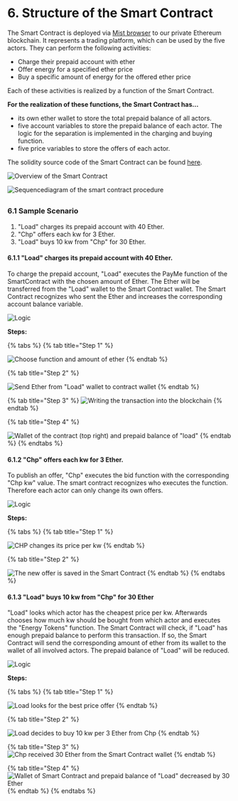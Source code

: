 # 6. Structure of the Smart Contract

The Smart Contract is deployed via [Mist browser](https://github.com/ethereum/mist) to our private Ethereum blockchain. It represents a trading platform, which can be used by the five actors. They can perform the following activities:

* Charge their prepaid account with ether
* Offer energy for a specified ether price
* Buy a specific amount of energy for the offered ether price

Each of these activities is realized by a function of the Smart Contract. 

**For the realization of these functions, the Smart Contract has...**

* its own ether wallet to store the total prepaid balance of all actors. 
* five account variables to store the prepaid balance of each actor. The logic for the separation is implemented in the charging and buying function.
* five price variables to store the offers of each actor.

The solidity source code of the Smart Contract can be found [here](https://github.com/Ricardo-Cz/DEE_SCM/blob/master/EnergyBlockchain.1.sol).

![Overview of the Smart Contract](.gitbook/assets/image%20%282%29.png)



![Sequencediagram of the smart contract procedure](.gitbook/assets/smart-contract-usage.png)

## 

### 6.1 Sample Scenario

1. "Load" charges its prepaid account with 40 Ether.
2. "Chp" offers each kw for 3 Ether.
3. "Load" buys 10 kw from "Chp" for 30 Ether.



#### 6.1.1 **"Load" charges its prepaid account with 40 Ether.**

To charge the prepaid account, "Load" executes the PayMe function of the SmartContract with the chosen amount of Ether. The Ether will be transferred from the "Load" wallet to the Smart Contract wallet. The Smart Contract recognizes who sent the Ether and increases the corresponding account balance variable.

![Logic](.gitbook/assets/image%20%2814%29.png)

**Steps:**

{% tabs %}
{% tab title="Step 1" %}


![Choose function and amount of ether](.gitbook/assets/image%20%289%29.png)
{% endtab %}

{% tab title="Step 2" %}


![Send Ether from &quot;Load&quot; wallet to contract wallet](.gitbook/assets/image%20%2815%29.png)
{% endtab %}

{% tab title="Step 3" %}
![Writing the transaction into the blockchain](.gitbook/assets/image%20%286%29.png)
{% endtab %}

{% tab title="Step 4" %}


![Wallet of the contract \(top right\) and prepaid balance of &quot;load&quot;](.gitbook/assets/image%20%2827%29.png)
{% endtab %}
{% endtabs %}



#### 6.1.2 "Chp" offers each kw for 3 Ether.

To publish an offer, "Chp" executes the bid function with the corresponding "Chp kw" value. The smart contract recognizes who executes the function. Therefore each actor can only change its own offers.

![Logic](.gitbook/assets/image%20%2819%29.png)

  
**Steps:**

{% tabs %}
{% tab title="Step 1" %}


![CHP changes its price per kw](.gitbook/assets/image%20%2816%29.png)
{% endtab %}

{% tab title="Step 2" %}


![The new offer is saved in the Smart Contract](.gitbook/assets/image%20%287%29.png)
{% endtab %}
{% endtabs %}

#### 

#### 6.1.3 "Load" buys 10 kw from "Chp" for 30 Ether

"Load" looks which actor has the cheapest price per kw. Afterwards chooses how much kw should be bought from which actor and executes the "Energy Tokens" function. The Smart Contract will check, if "Load" has enough prepaid balance to perform this transaction. If so, the Smart Contract will send the corresponding amount of ether from its wallet to the wallet of all involved actors. The prepaid balance of "Load" will be reduced.

![Logic](.gitbook/assets/image%20%288%29.png)

  
**Steps:**

{% tabs %}
{% tab title="Step 1" %}


![Load looks for the best price offer](.gitbook/assets/image%20%287%29.png)
{% endtab %}

{% tab title="Step 2" %}


![Load decides to buy 10 kw per 3 Ether from Chp](.gitbook/assets/image%20%285%29.png)
{% endtab %}

{% tab title="Step 3" %}
![Chp received 30 Ether from the Smart Contract wallet](.gitbook/assets/image%20%2822%29.png)
{% endtab %}

{% tab title="Step 4" %}
![Wallet of Smart Contract and prepaid balance of &quot;Load&quot; decreased by 30 Ether](.gitbook/assets/image%20%2826%29.png)
{% endtab %}
{% endtabs %}



